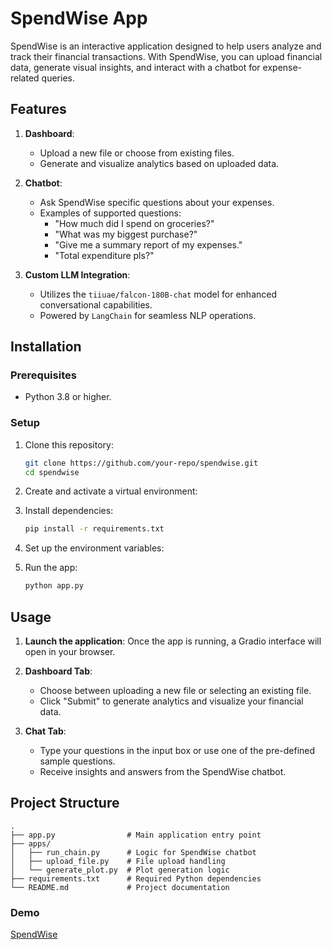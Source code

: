 
# SpendWise App

SpendWise is an interactive application designed to help users analyze and track their financial transactions. With SpendWise, you can upload financial data, generate visual insights, and interact with a chatbot for expense-related queries.

## Features

1. **Dashboard**:
   - Upload a new file or choose from existing files.
   - Generate and visualize analytics based on uploaded data.
   
2. **Chatbot**:
   - Ask SpendWise specific questions about your expenses.
   - Examples of supported questions:
     - "How much did I spend on groceries?"
     - "What was my biggest purchase?"
     - "Give me a summary report of my expenses."
     - "Total expenditure pls?"

3. **Custom LLM Integration**:
   - Utilizes the `tiiuae/falcon-180B-chat` model for enhanced conversational capabilities.
   - Powered by `LangChain` for seamless NLP operations.

## Installation

### Prerequisites
- Python 3.8 or higher.

### Setup
1. Clone this repository:
   ```bash
   git clone https://github.com/your-repo/spendwise.git
   cd spendwise
   ```

2. Create and activate a virtual environment:
  
3. Install dependencies:
   ```bash
   pip install -r requirements.txt
   ```

4. Set up the environment variables:


5. Run the app:
   ```bash
   python app.py
   ```

## Usage

1. **Launch the application**:
   Once the app is running, a Gradio interface will open in your browser.

2. **Dashboard Tab**:
   - Choose between uploading a new file or selecting an existing file.
   - Click "Submit" to generate analytics and visualize your financial data.

3. **Chat Tab**:
   - Type your questions in the input box or use one of the pre-defined sample questions.
   - Receive insights and answers from the SpendWise chatbot.

## Project Structure

```
.
├── app.py                # Main application entry point
├── apps/
│   ├── run_chain.py      # Logic for SpendWise chatbot
│   ├── upload_file.py    # File upload handling
│   └── generate_plot.py  # Plot generation logic
├── requirements.txt      # Required Python dependencies
└── README.md             # Project documentation
```





### Demo
[SpendWise](https://huggingface.co/spaces/Safni/spendwise_v2)
